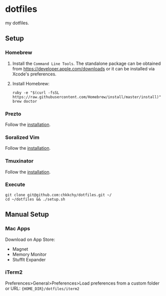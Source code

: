 dotfiles
==================================================
my dotfiles.


Setup
--------------------------------------------------


### Homebrew
1. Install the `Command Line Tools`. The standalone package can be obtained from <https://developer.apple.com/downloads> or it can be installed via Xcode's preferences.
2. Install Homebrew:

	```
	ruby -e "$(curl -fsSL https://raw.githubusercontent.com/Homebrew/install/master/install)"
	brew doctor
	```
	
### Prezto
Follow the [installation](https://github.com/chkkchy/prezto#installation).


### Soralized Vim
Follow the [installation](https://github.com/altercation/vim-colors-solarized#option-2-pathogen-installation-recommended).


### Tmuxinator
Follow the [installation](https://github.com/tmuxinator/tmuxinator#installation).


### Execute
```
git clone git@github.com:chkkchy/dotfiles.git ~/
cd ~/dotfiles && ./setup.sh
```


Manual Setup
--------------------------------------------------


### Mac Apps
Download on App Store:

- Magnet
- Memory Monitor
- Stufflt Expander


### iTerm2
Preferences>General>Preferences>Load preferences from a custom folder or URL:
`{HOME_DIR}/dotfiles/iterm2`
